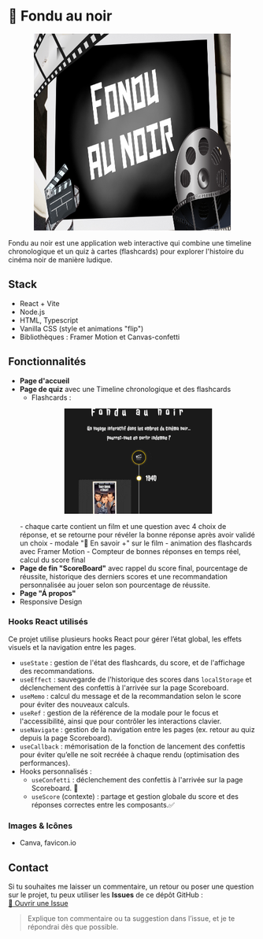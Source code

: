 # 🎥 Fondu au noir

<p align="center">
<img src="public/screenshots/screenshot-wide.png" alt="visuel du site" width="400" height="400">
</p>

Fondu au noir est une application web interactive qui combine une timeline chronologique et un quiz à cartes (flashcards) pour explorer l'histoire du cinéma noir de manière ludique.

## Stack

- React + Vite
- Node.js
- HTML, Typescript
- Vanilla CSS (style et animations "flip")
- Bibliothèques : Framer Motion et Canvas-confetti

## Fonctionnalités

- **Page d'accueil**
- **Page de quiz** avec une Timeline chronologique et des flashcards
  - Flashcards :
  <p align="center">
    <img src="public/screenshots/flashcard.gif" alt="Animation de la flashcard" width="300">
  </p>
  - chaque carte contient un film et une question avec 4 choix de réponse, et se retourne pour révéler la bonne réponse après avoir validé un choix
  - modale "📖 En savoir +" sur le film
  - animation des flashcards avec Framer Motion
  - Compteur de bonnes réponses en temps réel, calcul du score final
- **Page de fin "ScoreBoard"** avec rappel du score final, pourcentage de réussite, historique des derniers scores et une recommandation personnalisée au jouer selon son pourcentage de réussite.
- **Page "Á propos"**
- Responsive Design

### Hooks React utilisés

Ce projet utilise plusieurs hooks React pour gérer l’état global, les effets visuels et la navigation entre les pages.

- `useState` : gestion de l'état des flashcards, du score, et de l'affichage des recommandations.
- `useEffect` : sauvegarde de l'historique des scores dans `localStorage` et déclenchement des confettis à l'arrivée sur la page Scoreboard.
- `useMemo` : calcul du message et de la recommandation selon le score pour éviter des nouveaux calculs.
- `useRef` : gestion de la référence de la modale pour le focus et l'accessibilité, ainsi que pour contrôler les interactions clavier.
- `useNavigate` : gestion de la navigation entre les pages (ex. retour au quiz depuis la page Scoreboard).
- `useCallback` : mémorisation de la fonction de lancement des confettis pour éviter qu’elle ne soit recréée à chaque rendu (optimisation des performances).
- Hooks personnalisés :
  - `useConfetti` : déclenchement des confettis à l'arrivée sur la page Scoreboard. 🎉
  - `useScore` (contexte) : partage et gestion globale du score et des réponses correctes entre les composants.✅

### Images & Icônes

- Canva, favicon.io

## Contact

Si tu souhaites me laisser un commentaire, un retour ou poser une question sur le projet, tu peux utiliser les **Issues** de ce dépôt GitHub :  
[💬 Ouvrir une Issue](https://github.com/EvaTP/fondu-au-noir/issues)

> Explique ton commentaire ou ta suggestion dans l’issue, et je te répondrai dès que possible.
